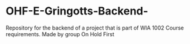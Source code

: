 # OHF-E-Gringotts-Backend-
Repository for the backend of a project that is part of WIA 1002 Course requirements. Made by group On Hold First
